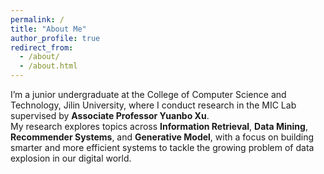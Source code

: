```yaml
---
permalink: /
title: "About Me"
author_profile: true
redirect_from: 
  - /about/
  - /about.html
---
```

I’m a junior undergraduate at the College of Computer Science and Technology, Jilin University, where I conduct research in the MIC Lab supervised by **Associate Professor Yuanbo Xu**.  
My research explores topics across **Information Retrieval**, **Data Mining**, **Recommender Systems**, and **Generative Model**, with a focus on building smarter and more efficient systems to tackle the growing problem of data explosion in our digital world.